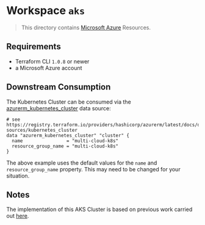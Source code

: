 # Workspace `aks`

> This directory contains [Microsoft Azure](https://registry.terraform.io/providers/hashicorp/azurerm/) Resources.

## Requirements

* Terraform CLI `1.0.8` or newer
* a Microsoft Azure account

## Downstream Consumption

The Kubernetes Cluster can be consumed via the [azurerm_kubernetes_cluster](https://registry.terraform.io/providers/hashicorp/azurerm/latest/docs/data-sources/kubernetes_cluster) data source:

```hcl
# see https://registry.terraform.io/providers/hashicorp/azurerm/latest/docs/data-sources/kubernetes_cluster
data "azurerm_kubernetes_cluster" "cluster" {
  name                = "multi-cloud-k8s"
  resource_group_name = "multi-cloud-k8s"
}
```

The above example uses the default values for the `name` and `resource_group_name` property. This may need to be changed for your situation.

## Notes

The implementation of this AKS Cluster is based on previous work carried out [here](https://github.com/ksatirli/dynamically-configured-infrastructure/tree/main/terraform/azure).

